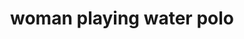 ---
layout: people&body
title: woman playing water polo
emoji: woman_playing_water_polo
permalink: 🤽‍♀️.html
image: assets/img/3moji/woman_playing_water_polo.png
---